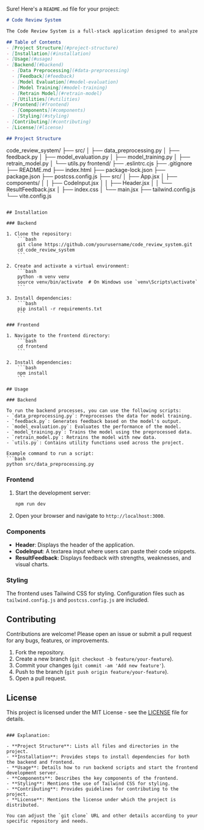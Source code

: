 Sure! Here's a `README.md` file for your project:

```markdown
# Code Review System

The Code Review System is a full-stack application designed to analyze and provide feedback on code snippets. The system consists of a backend for data processing and model training, and a frontend for user interaction and visualization of feedback.

## Table of Contents
- [Project Structure](#project-structure)
- [Installation](#installation)
- [Usage](#usage)
- [Backend](#backend)
  - [Data Preprocessing](#data-preprocessing)
  - [Feedback](#feedback)
  - [Model Evaluation](#model-evaluation)
  - [Model Training](#model-training)
  - [Retrain Model](#retrain-model)
  - [Utilities](#utilities)
- [Frontend](#frontend)
  - [Components](#components)
  - [Styling](#styling)
- [Contributing](#contributing)
- [License](#license)

## Project Structure

```
code_review_system/
├── src/
│   ├── data_preprocessing.py
│   ├── feedback.py
│   ├── model_evaluation.py
│   ├── model_training.py
│   ├── retrain_model.py
│   └── utils.py
frontend/
├── .eslintrc.cjs
├── .gitignore
├── README.md
├── index.html
├── package-lock.json
├── package.json
├── postcss.config.js
├── src/
│   ├── App.jsx
│   ├── components/
│   │   ├── CodeInput.jsx
│   │   ├── Header.jsx
│   │   └── ResultFeedback.jsx
│   ├── index.css
│   └── main.jsx
├── tailwind.config.js
└── vite.config.js
```

## Installation

### Backend

1. Clone the repository:
    ```bash
    git clone https://github.com/yourusername/code_review_system.git
    cd code_review_system
    ```

2. Create and activate a virtual environment:
    ```bash
    python -m venv venv
    source venv/bin/activate  # On Windows use `venv\Scripts\activate`
    ```

3. Install dependencies:
    ```bash
    pip install -r requirements.txt
    ```

### Frontend

1. Navigate to the frontend directory:
    ```bash
    cd frontend
    ```

2. Install dependencies:
    ```bash
    npm install
    ```

## Usage

### Backend

To run the backend processes, you can use the following scripts:
- `data_preprocessing.py`: Preprocesses the data for model training.
- `feedback.py`: Generates feedback based on the model's output.
- `model_evaluation.py`: Evaluates the performance of the model.
- `model_training.py`: Trains the model using the preprocessed data.
- `retrain_model.py`: Retrains the model with new data.
- `utils.py`: Contains utility functions used across the project.

Example command to run a script:
```bash
python src/data_preprocessing.py
```

### Frontend

1. Start the development server:
    ```bash
    npm run dev
    ```

2. Open your browser and navigate to `http://localhost:3000`.

### Components

- **Header**: Displays the header of the application.
- **CodeInput**: A textarea input where users can paste their code snippets.
- **ResultFeedback**: Displays feedback with strengths, weaknesses, and visual charts.

### Styling

The frontend uses Tailwind CSS for styling. Configuration files such as `tailwind.config.js` and `postcss.config.js` are included.

## Contributing

Contributions are welcome! Please open an issue or submit a pull request for any bugs, features, or improvements.

1. Fork the repository.
2. Create a new branch (`git checkout -b feature/your-feature`).
3. Commit your changes (`git commit -am 'Add new feature'`).
4. Push to the branch (`git push origin feature/your-feature`).
5. Open a pull request.

## License

This project is licensed under the MIT License - see the [LICENSE](LICENSE) file for details.
```

### Explanation:

- **Project Structure**: Lists all files and directories in the project.
- **Installation**: Provides steps to install dependencies for both the backend and frontend.
- **Usage**: Details how to run backend scripts and start the frontend development server.
- **Components**: Describes the key components of the frontend.
- **Styling**: Mentions the use of Tailwind CSS for styling.
- **Contributing**: Provides guidelines for contributing to the project.
- **License**: Mentions the license under which the project is distributed.

You can adjust the `git clone` URL and other details according to your specific repository and needs.
